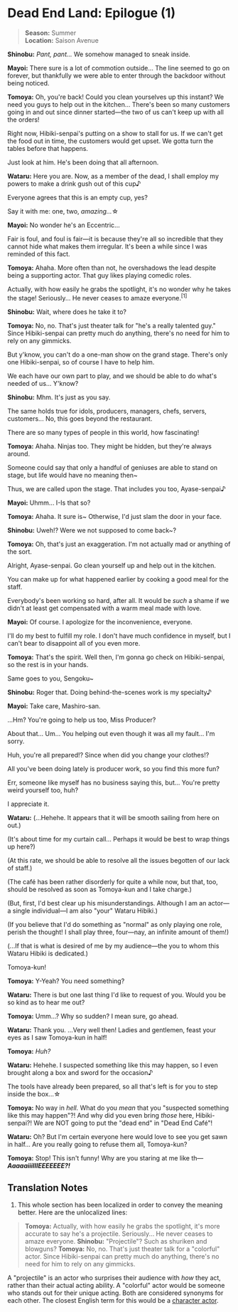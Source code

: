 # Dead End Land: Epilogue (1)

> **Season:** Summer<br>
> **Location:** Saison Avenue


**Shinobu:** *Pant, pant...* We somehow managed to sneak inside.

**Mayoi:** There sure is a lot of commotion outside... The line seemed to go on forever, but thankfully we were able to enter through the backdoor without being noticed.

**Tomoya:** Oh, you're back! Could you clean yourselves up this instant? We need you guys to help out in the kitchen... There's been so many customers going in and out since dinner started—the two of us can't keep up with all the orders!

Right now, Hibiki-senpai's putting on a show to stall for us. If we can't get the food out in time, the customers would get upset. We gotta turn the tables before that happens.

Just look at him. He's been doing that all afternoon.

**Wataru:** Here you are. Now, as a member of the dead, I shall employ my powers to make a drink gush out of this cup♪

Everyone agrees that this is an empty cup, yes?

Say it with me: one, two, *amazing...*☆

**Mayoi:** No wonder he's an Eccentric...

Fair is foul, and foul is fair—it is because they're all so incredible that they cannot hide what makes them irregular. It's been a while since I was reminded of this fact.

**Tomoya:** Ahaha. More often than not, he overshadows the lead despite being a supporting actor. That guy likes playing comedic roles.

Actually, with how easily he grabs the spotlight, it's no wonder why he takes the stage! Seriously... He never ceases to amaze everyone.<sup>[1]</sup>

**Shinobu:** Wait, where does he take it to?

**Tomoya:** No, no. That's just theater talk for "he's a really talented guy." Since Hibiki-senpai can pretty much do anything, there's no need for him to rely on any gimmicks.

But y'know, you can't do a one-man show on the grand stage. There's only one Hibiki-senpai, so of course I have to help him.

We each have our own part to play, and we should be able to do what's needed of us... Y'know?

**Shinobu:** Mhm. It's just as you say.

The same holds true for idols, producers, managers, chefs, servers, customers... No, this goes beyond the restaurant.

There are so many types of people in this world, how fascinating!

**Tomoya:** Ahaha. Ninjas too. They might be hidden, but they're always around.

Someone could say that only a handful of geniuses are able to stand on stage, but life would have no meaning then~

Thus, we are called upon the stage. That includes you too, Ayase-senpai♪

**Mayoi:** Uhmm... I-Is that so?

**Tomoya:** Ahaha. It sure is~ Otherwise, I'd just slam the door in your face.

**Shinobu:** Uweh!? Were we not supposed to come back~?

**Tomoya:** Oh, that's just an exaggeration. I'm not actually mad or anything of the sort.

Alright, Ayase-senpai. Go clean yourself up and help out in the kitchen.

You can make up for what happened earlier by cooking a good meal for the staff.

Everybody's been working so hard, after all. It would be *such* a shame if we didn't at least get compensated with a warm meal made with love.

**Mayoi:** Of course. I apologize for the inconvenience, everyone.

I'll do my best to fulfill my role. I don't have much confidence in myself, but I can't bear to disappoint all of you even more.

**Tomoya:** That's the spirit. Well then, I'm gonna go check on Hibiki-senpai, so the rest is in your hands.

Same goes to you, Sengoku~

**Shinobu:** Roger that. Doing behind-the-scenes work is my specialty♪

**Mayoi:** Take care, Mashiro-san.

...Hm? You're going to help us too, Miss Producer?

About that... Um... You helping out even though it was all my fault... I'm sorry.

Huh, you're all prepared!? Since when did you change your clothes!?

All you've been doing lately is producer work, so you find this more fun?

Err, someone like myself has no business saying this, but... You're pretty weird yourself too, huh?

I appreciate it.

**Wataru:** (...Hehehe. It appears that it will be smooth sailing from here on out.)

(It's about time for my curtain call... Perhaps it would be best to wrap things up here?)

(At this rate, we should be able to resolve all the issues begotten of our lack of staff.)

(The café has been rather disorderly for quite a while now, but that, too, should be resolved as soon as Tomoya-kun and I take charge.)

(But, first, I'd best clear up his misunderstandings. Although I am an actor—a single individual—I am also "your" Wataru Hibiki.)

(If you believe that I'd do something as "normal" as only playing one role, perish the thought! I shall play three, four—nay, an infinite amount of them!)

(...If that is what is desired of me by my audience—the you to whom this Wataru Hibiki is dedicated.)

Tomoya-kun!

**Tomoya:** Y-Yeah? You need something?

**Wataru:** There is but one last thing I'd like to request of you. Would you be so kind as to hear me out?

**Tomoya:** Umm...? Why so sudden? I mean sure, go ahead.

**Wataru:** Thank you. ...Very well then! Ladies and gentlemen, feast your eyes as I saw Tomoya-kun in half!

**Tomoya:** *Huh?*

**Wataru:** Hehehe. I suspected something like this may happen, so I even brought along a box and sword for the occasion♪

The tools have already been prepared, so all that's left is for you to step inside the box...☆

**Tomoya:** No way in *hell.* What do you *mean* that you "suspected something like this may happen"?! And why did you even bring *those* here, Hibiki-senpai?! We are NOT going to put the "dead end" in "Dead End Café"!

**Wataru:** Oh? But I'm certain everyone here would love to see you get sawn in half... Are you really going to refuse them all, Tomoya-kun?

**Tomoya:** Stop! This isn't funny! Why are you staring at me like th— ***AaaaaiiiIIIEEEEEEE?!***

## Translation Notes

1. This whole section has been localized in order to convey the meaning better. Here are the unlocalized lines:

> **Tomoya:** Actually, with how easily he grabs the spotlight, it's more accurate to say he's a projectile. Seriously... He never ceases to amaze everyone.
> **Shinobu:** "Projectile"? Such as shuriken and blowguns?
> **Tomoya:** No, no. That's just theater talk for a "colorful" actor. Since Hibiki-senpai can pretty much do anything, there's no need for him to rely on any gimmicks.

A "projectile" is an actor who surprises their audience with *how* they act, rather than their actual acting ability. A "colorful" actor would be someone who stands out for their unique acting. Both are considered synonyms for each other. The closest English term for this would be a [character actor](https://en.wikipedia.org/wiki/Character_actor).
